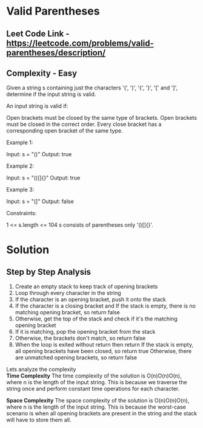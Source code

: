 # Valid Parentheses
## Leet Code Link - https://leetcode.com/problems/valid-parentheses/description/
## Complexity - Easy
Given a string s containing just the characters '(', ')', '{', '}', '[' and ']', determine if the input string is valid.

An input string is valid if:

Open brackets must be closed by the same type of brackets.
Open brackets must be closed in the correct order.
Every close bracket has a corresponding open bracket of the same type.
 

Example 1:

Input: s = "()"
Output: true


Example 2:

Input: s = "()[]{}"
Output: true


Example 3:

Input: s = "(]"
Output: false
 

Constraints:

1 <= s.length <= 104
s consists of parentheses only '()[]{}'.

# Solution
## Step by Step Analysis
1. Create an empty stack to keep track of opening brackets
2. Loop through every character in the string
3. If the character is an opening bracket, push it onto the stack
4. If the character is a closing bracket and If the stack is empty, there is no matching opening bracket, so return false
5. Otherwise, get the top of the stack and check if it's the matching opening bracket
6.  If it is matching, pop the opening bracket from the stack
7.  Otherwise, the brackets don't match, so return false
8.  When the loop is exited without return then return If the stack is empty, all opening brackets have been closed, so return true Otherwise, there are unmatched opening brackets, so return false

Lets analyze the complexity<br>
<b>Time Complexity</b> The time complexity of the solution is O(n)O(n)O(n), where n is the length of the input string. This is because we traverse the string once and perform constant time operations for each character.

<b>Space Complexity</b> The space complexity of the solution is O(n)O(n)O(n), where n is the length of the input string. This is because the worst-case scenario is when all opening brackets are present in the string and the stack will have to store them all.
